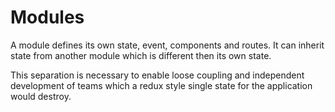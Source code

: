 # Modules

A module defines its own state, event, components and routes.
It can inherit state from another module which is different then its own state.

This separation is necessary to enable loose coupling and independent development of teams 
which a redux style single state for the application would destroy.